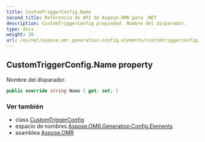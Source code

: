 ```yaml
---
title: CustomTriggerConfig.Name
second_title: Referencia de API de Aspose.OMR para .NET
description: CustomTriggerConfig propiedad. Nombre del disparador.
type: docs
weight: 30
url: /es/net/aspose.omr.generation.config.elements/customtriggerconfig/name/
---
```

## CustomTriggerConfig.Name property

Nombre del disparador.

```csharp
public override string Name { get; set; }
```

### Ver también

* class [CustomTriggerConfig](../)
* espacio de nombres [Aspose.OMR.Generation.Config.Elements](../../customtriggerconfig/)
* asamblea [Aspose.OMR](../../../)


